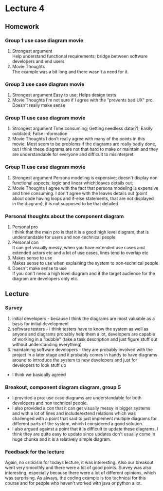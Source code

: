 # Lecture 4
## Homework
### Group 1 use case diagram movie
1. Strongest argument  
Help understand functional requirements; bridge between software developers and end users
2. Movie Thoughts  
The example was a bit long and there wasn't a need for it.
### Group 3 use case diagram movie
1. Strongest argument
Easy to use; Helps design tests
2. Movie Thoughts
I'm not sure if I agree with the "prevents bad UX" pro. Doesn't really make sense
### Group 11 use case diagram movie
1. Strongest argument
Time consuming; Getting needless data(?); Easily outdated; False information
2. Movie Thoughts
I don't really agree with many of the points in this movie. Most seem to be problems if the diagrams are really badly done, but I think these diagrams are not that hard to make or maintain and they are understandable for everyone and difficult to misinterpret
### Group 11 use case diagram movie
1. Strongest argument
Persona modeling is expensive; doesn't display non functional aspects; logic and linear which;leaves details out; 
2. Movie Thoughts
I agree with the fact that persona modeling is expensive and time consuming. I don't agree with the leaves details out (point about code having loops and if-else statements, that are not displayed in the diagram), it is not supposed to be that detailed
### Personal thoughts about the component diagram
1. Personal pro  
I think that the main pro is that it is a good high level diagram, that is understandable for users and non-technical people
2. Personal con  
It can get visually messy, when you have extended use cases and extended actors etc and a lot of use cases, lines tend to overlap etc
3. Makes sense to use  
Makes sense to use when explaining the system to non-technical people
4. Doesn't make sense to use  
If you don't need a high level diagram and if the target audience for the diagram are developers only etc.

## Lecture
### Survey
1. initial developers - because I think the diagrams are most valuable as a basis for initial development
2. software testers - I think testers have to know the system as well as anyone and diagrams probably help them a lot, developers are capable of working in a "bubble" (take a task description and just figure stuff out without understanding everything)
3. maintaining software developers - they are probably involved with the project in a later stage and it probably comes in handy to have diagrams around to introduce the system to new developers and just for developers to look stuff up

* I think we basically agreed 
### Breakout, component diagram diagram, group 5
* I provided a pro: use case diagrams are understandable for both developers and non technical people. 
* I also provided a con that it can get visually messy in bigger systems and with a lot of lines and include/extend relations which was challenged with a point that said to just implement multiple diagrams for different parts of the system, which I considered a good solution. 
* I also argued against a point that it is difficult to update these diagrams. I think they are quite easy to update since updates don't usually come in huge chunks and it is a relatively simple diagram.

### Feedback for the lecture
Again, no criticism for todays lecture, it was interesting. Also our breakout went very smoothly and there were a lot of good points. Survey was also interesting, especially because there were a lot of different opinions, which was surprising. As always, the coding example is too technical for this course and for people who haven't worked with java or python a lot.